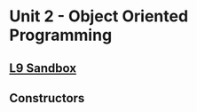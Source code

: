 # Unit 2 - Object Oriented Programming

## [**L9 Sandbox**][sandbox]

## Constructors






[sandbox]: ../L9.java